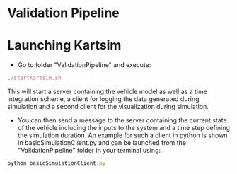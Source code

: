 # Validation Pipeline

# Launching Kartsim

- Go to folder "ValidationPipeline" and execute: 
```ruby 
./startKartsim.sh
``` 
This will start a server containing the vehicle model as well as a time integration scheme, a client for logging the data generated during simulation and a second client for the visualization during simulation.

- You can then send a message to the server containing the current state of the vehicle including the inputs to the system and a time step defining the simulation duration. An example for such a client in python is shown in basicSimulationClient.py and can be launched from the "ValidationPipeline" folder in your terminal using:
```ruby
python basicSimulationClient.py
```
